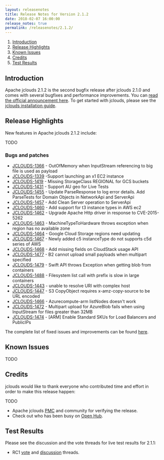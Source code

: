 ```yaml
---
layout: releasenotes
title: Release Notes for Version 2.1.2
date: 2018-02-07 16:00:00
release_notes: true
permalink: /releasenotes/2.1.2/
---
```


1. [Introduction](#intro)
1. [Release Highlights](#highlights)
1. [Known Issues](#knownissues)
1. [Credits](#credits)
1. [Test Results](#test)

## <a id="intro"></a>Introduction

Apache jclouds 2.1.2 is the second bugfix release after jclouds 2.1.0 and comes with several bugfixes and performance improvements. 
You can [read the official announcement here](https://s.apache.org/jclouds212). To get started with jclouds, please see the [jclouds installation guide](/start/install/).

## <a id="highlights"></a>Release Highlights

New features in Apache jclouds 2.1.2 include:

TODO

### Bugs and patches

* [JCLOUDS-1366](https://issues.apache.org/jira/browse/JCLOUDS-1366) - OutOfMemory when InputStream referencing to big file is used as payload
* [JCLOUDS-1339](https://issues.apache.org/jira/browse/JCLOUDS-1339) -Support launching an x1 EC2 instance
* [JCLOUDS-1419](https://issues.apache.org/jira/browse/JCLOUDS-1419) - Missing StorageClass REGIONAL for GCS buckets
* [JCLOUDS-1431](https://issues.apache.org/jira/browse/JCLOUDS-1431) - Support AU geo for Live Tests
* [JCLOUDS-1455](https://issues.apache.org/jira/browse/JCLOUDS-1455) - Update ParseResponse to log error details. Add ParseTests for Domain Objects in NetworkApi and ServerApi
* [JCLOUDS-1457](https://issues.apache.org/jira/browse/JCLOUDS-1457) - Add Clean Server operation to ServerApi
* [JCLOUDS-1460](https://issues.apache.org/jira/browse/JCLOUDS-1460) - Add support for t3 instance types in AWS ec2
* [JCLOUDS-1462](https://issues.apache.org/jira/browse/JCLOUDS-1462) - Upgrade Apache Http driver in response to CVE-2015-5262
* [JCLOUDS-1463](https://issues.apache.org/jira/browse/JCLOUDS-1463) - MachineTypeToHardware throws exception when region has no available zone
* [JCLOUDS-1464](https://issues.apache.org/jira/browse/JCLOUDS-1464) - Google Cloud Storage regions need updating
* [JCLOUDS-1467](https://issues.apache.org/jira/browse/JCLOUDS-1467) - Newly added c5 instanceType do not supports c5d series of AWS
* [JCLOUDS-1468](https://issues.apache.org/jira/browse/JCLOUDS-1468) - Add missing fields on CloudStack usage API
* [JCLOUDS-1477](https://issues.apache.org/jira/browse/JCLOUDS-1477) - B2 cannot upload small payloads when multipart specified
* [JCLOUDS-1479](https://issues.apache.org/jira/browse/JCLOUDS-1479) - Swift API throws Exception when getting blob from containers
* [JCLOUDS-1488](https://issues.apache.org/jira/browse/JCLOUDS-1488) - Filesystem list call with prefix is slow in large containers
* [JCLOUDS-1443](https://issues.apache.org/jira/browse/JCLOUDS-1443) - unable to resolve URI with complex host
* [JCLOUDS-1447](https://issues.apache.org/jira/browse/JCLOUDS-1447) - S3 CopyObject requires x-amz-copy-source to be URL encoded
* [JCLOUDS-1466](https://issues.apache.org/jira/browse/JCLOUDS-1466) - Azurecompute-arm listNodes doesn't work
* [JCLOUDS-1472](https://issues.apache.org/jira/browse/JCLOUDS-1472) - Multipart upload for AzureBlob fails when using InputStream for files greater than 32MB
* [JCLOUDS-1474](https://issues.apache.org/jira/browse/JCLOUDS-1474) - [ARM] Enable Standard SKUs for Load Balancers and PublicIPs

The complete list of fixed issues and improvements can be found [here](https://issues.apache.org/jira/secure/ReleaseNote.jspa?projectId=12314430&version=12343896).

## <a id="knownissues"></a> Known Issues

TODO

## <a id="credits"></a>Credits

jclouds would like to thank everyone who contributed time and effort in order to make this release happen:

TODO

* Apache jclouds [PMC](http://people.apache.org/committers-by-project.html#jclouds-pmc) and community for verifying the release.
* Check out who has been busy on [Open Hub](https://www.openhub.net/p/jclouds/contributors?query=&sort=latest_commit).

## <a id="test"></a>Test Results

Please see the discussion and the vote threads for live test results for 2.1.1:

* RC1 [vote](https://s.apache.org/jclouds212rc1vote) and [discussion](https://s.apache.org/jclouds212rc1discuss) threads.
